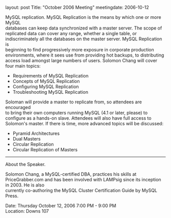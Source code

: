layout: post
Title: "October 2006 Meeting"
meetingdate: 2006-10-12

MySQL replication. MySQL Replication is the means by which one or more MySQL   
databases can keep data synchronized with a master server. The scope of        
replicated data can cover any range, whether a single table, or                
indiscriminately all the databases on the master server. MySQL Replication is  
beginning to find progressively more exposure in corporate production          
environments, where it sees use from providing hot backups, to distributing    
access load amongst large numbers of users. Solomon Chang will cover four main 
topics:                                                                        
* Requirements of MySQL Replication                                          
* Concepts of MySQL Replication                                              
* Configuring MySQL Replication                                              
* Troubleshooting MySQL Replication                                          
                                                                             
Soloman will provide a master to replicate from, so attendees are encouraged   
to bring their own computers running MySQL (4.1 or later, please) to configure 
as a hands-on slave. Attendees will also have full access to Solomon's master. 
If there is time, more advanced topics will be discussed:                      
* Pyramid Architectures                                                      
* Dual Masters                                                               
* Circular Replication                                                       
* Circular Replication of Masters                                            
---------------------------------------------------------------                
About the Speaker.                                                             
                                                                             
Solomon Chang, a MySQL-certified DBA, practices his skills at PriceGrabber.com 
and has been involved with LAMPsig since its inception in 2003. He is also     
currently co-authoring the MySQL Cluster Certification Guide by MySQL Press.   
                                                                             
Date: Thursday October 12, 2006 7:00 PM - 9:00 PM                                
Location: Downs 107                                         
